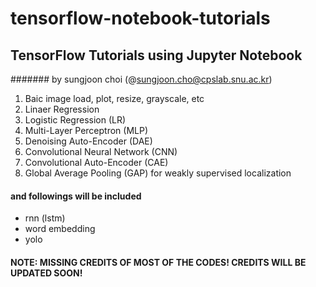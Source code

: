 # tensorflow-notebook-tutorials
## TensorFlow Tutorials using Jupyter Notebook 
####### by sungjoon choi (@sungjoon.cho@cpslab.snu.ac.kr)


1. Baic image load, plot, resize, grayscale, etc
2. Linaer Regression
3. Logistic Regression (LR)
4. Multi-Layer Perceptron (MLP)
5. Denoising Auto-Encoder (DAE)
6. Convolutional Neural Network (CNN)
7. Convolutional Auto-Encoder (CAE)
8. Global Average Pooling (GAP) for weakly supervised localization 

#### and followings will be included
- rnn (lstm)
- word embedding
- yolo

#### NOTE: MISSING CREDITS OF MOST OF THE CODES! CREDITS WILL BE UPDATED SOON!
